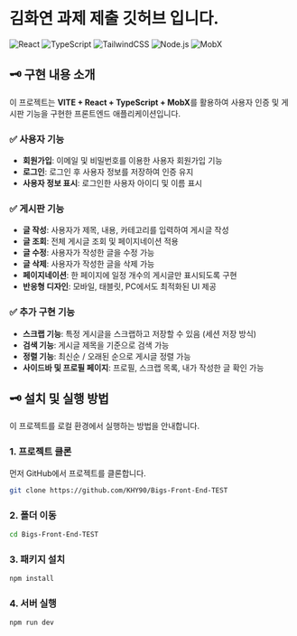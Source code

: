 # 김화연 과제 제출 깃허브 입니다.

![React](https://img.shields.io/badge/React-19.0.0-61DAFB?style=for-the-badge&logo=react&logoColor=white)
![TypeScript](https://img.shields.io/badge/TypeScript-5.7.2-3178C6?style=for-the-badge&logo=typescript&logoColor=white)
![TailwindCSS](https://img.shields.io/badge/TailwindCSS-3.3.3-06B6D4?style=for-the-badge&logo=tailwindcss&logoColor=white)
![Node.js](https://img.shields.io/badge/Node.js-22.13.1-339933?style=for-the-badge&logo=nodedotjs&logoColor=white)
![MobX](https://img.shields.io/badge/MobX-6.13.6-FF9955?style=for-the-badge&logo=mobx&logoColor=white)

## 🗝️ 구현 내용 소개

이 프로젝트는 **VITE + React + TypeScript + MobX**를 활용하여 사용자 인증 및 게시판 기능을 구현한 프론트엔드 애플리케이션입니다.

### ✅ **사용자 기능**
- **회원가입**: 이메일 및 비밀번호를 이용한 사용자 회원가입 기능
- **로그인**: 로그인 후 사용자 정보를 저장하여 인증 유지
- **사용자 정보 표시**: 로그인한 사용자 아이디 및 이름 표시  

### ✅ **게시판 기능**
- **글 작성**: 사용자가 제목, 내용, 카테고리를 입력하여 게시글 작성
- **글 조회**: 전체 게시글 조회 및 페이지네이션 적용
- **글 수정**: 사용자가 작성한 글을 수정 가능
- **글 삭제**: 사용자가 작성한 글을 삭제 가능
- **페이지네이션**: 한 페이지에 일정 개수의 게시글만 표시되도록 구현
- **반응형 디자인**: 모바일, 태블릿, PC에서도 최적화된 UI 제공

### ✅ **추가 구현 기능**
- **스크랩 기능**: 특정 게시글을 스크랩하고 저장할 수 있음 (세션 저장 방식)
- **검색 기능**: 게시글 제목을 기준으로 검색 가능
- **정렬 기능**: 최신순 / 오래된 순으로 게시글 정렬 가능
- **사이드바 및 프로필 페이지**: 프로필, 스크랩 목록, 내가 작성한 글 확인 가능

## 🗝️ 설치 및 실행 방법

이 프로젝트를 로컬 환경에서 실행하는 방법을 안내합니다.

### 1. 프로젝트 클론

먼저 GitHub에서 프로젝트를 클론합니다.

```bash
git clone https://github.com/KHY90/Bigs-Front-End-TEST
```

### 2. 폴더 이동
```bash
cd Bigs-Front-End-TEST
```

### 3. 패키지 설치

```bash
npm install
```

### 4. 서버 실행

```bash
npm run dev
```